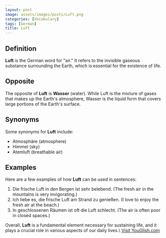 ```yaml
---
layout: post
image: assets/images/posts/Luft.png
categories: [Vocabulary]
tags: [German]
title: Luft
---
```


## Definition

**Luft** is the German word for "air." It refers to the invisible gaseous substance surrounding the Earth, which is essential for the existence of life.

## Opposite

The opposite of **Luft** is **Wasser** (water). While Luft is the mixture of gases that makes up the Earth's atmosphere, Wasser is the liquid form that covers large portions of the Earth's surface.

## Synonyms

Some synonyms for **Luft** include:

- Atmosphäre (atmosphere)
- Himmel (sky)
- Atemluft (breathable air)

## Examples

Here are a few examples of how **Luft** can be used in sentences:

1. Die frische Luft in den Bergen ist sehr belebend. (The fresh air in the mountains is very invigorating.)
2. Ich liebe es, die frische Luft am Strand zu genießen. (I love to enjoy the fresh air at the beach.)
3. In geschlossenen Räumen ist oft die Luft schlecht. (The air is often poor in closed spaces.)

Overall, **Luft** is a fundamental element necessary for sustaining life, and it plays a crucial role in various aspects of our daily lives.\ <a id="yg-widget-0" class="youglish-widget" data-query="Luft" data-lang="german" data-components="8412" data-auto-start="0" data-bkg-color="theme_light" data-title="How%20to%20pronounce%20Luft%20in%20German"  rel="nofollow" href="https://youglish.com">Visit YouGlish.com</a><script async src="https://youglish.com/public/emb/widget.js" charset="utf-8"></script>